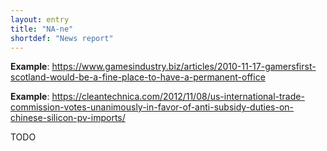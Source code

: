 ```yaml
---
layout: entry
title: "NA-ne"
shortdef: "News report"
---
```


**Example**: <https://www.gamesindustry.biz/articles/2010-11-17-gamersfirst-scotland-would-be-a-fine-place-to-have-a-permanent-office>

**Example**: <https://cleantechnica.com/2012/11/08/us-international-trade-commission-votes-unanimously-in-favor-of-anti-subsidy-duties-on-chinese-silicon-pv-imports/>

<!-- details -->

TODO
